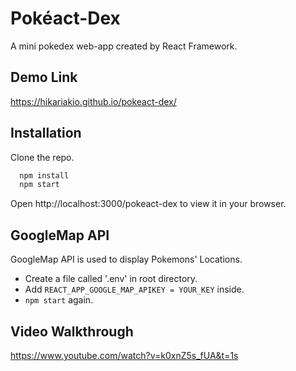 # Pokéact-Dex 

A mini pokedex web-app created by React Framework. 

## Demo Link

https://hikariakio.github.io/pokeact-dex/

## Installation
<!-- installation -->

Clone the repo.

```sh
  npm install
  npm start
   ```

Open http://localhost:3000/pokeact-dex to view it in your browser.


## GoogleMap API

GoogleMap API is used to display Pokemons' Locations.
* Create a file called '.env' in root directory.
* Add `REACT_APP_GOOGLE_MAP_APIKEY = YOUR_KEY` inside.
* `npm start` again.

## Video Walkthrough
https://www.youtube.com/watch?v=k0xnZ5s_fUA&t=1s
